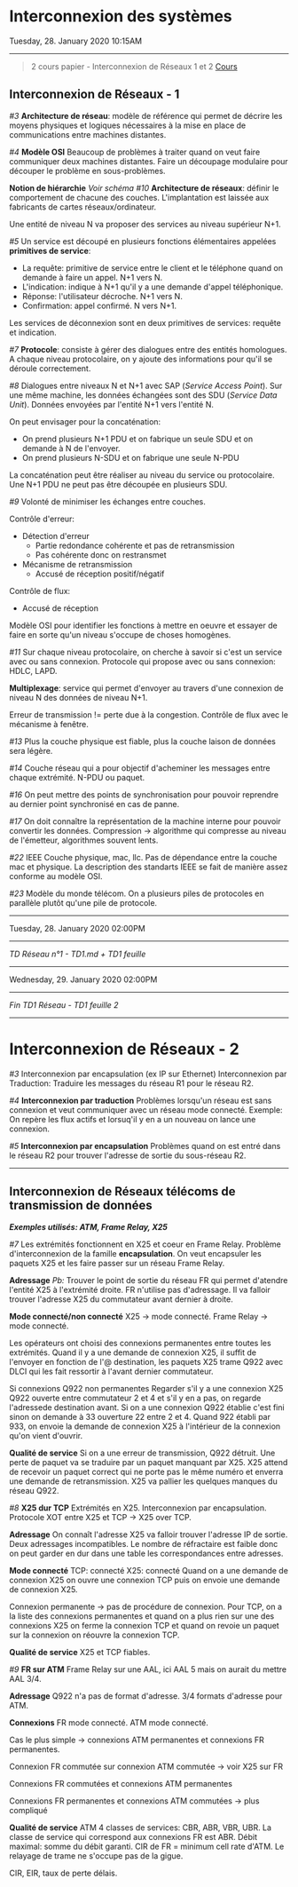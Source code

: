 # Interconnexion des systèmes

Tuesday, 28. January 2020 10:15AM

---

> 2 cours papier - Interconnexion de Réseaux 1 et 2
> [Cours](http://irt.enseeiht.fr/beylot/enseignement/index.html) 

## Interconnexion de Réseaux - 1

*#3*
**Architecture de réseau**: modèle de référence qui permet de décrire les moyens physiques et logiques nécessaires à la mise en place de communications entre machines distantes.

*#4*
**Modèle OSI**
Beaucoup de problèmes à traiter quand on veut faire communiquer deux machines distantes.
Faire un découpage modulaire pour découper le problème en sous-problèmes.

**Notion de hiérarchie**
*Voir schéma #10*
**Architecture de réseaux**: définir le comportement de chacune des couches.
L'implantation est laissée aux fabricants de cartes réseaux/ordinateur.

Une entité de niveau N va proposer des services au niveau supérieur N+1.

*#5*
Un service est découpé en plusieurs fonctions élémentaires appelées **primitives de service**:

- La requête: primitive de service entre le client et le téléphone quand on demande à faire un appel. N+1 vers N.
- L'indication: indique à N+1 qu'il y a une demande d'appel téléphonique.
- Réponse: l'utilisateur décroche. N+1 vers N.
- Confirmation: appel confirmé. N vers N+1.

Les services de déconnexion sont en deux primitives de services: requête et indication.

*#7*
**Protocole**: consiste à gérer des dialogues entre des entités homologues.
A chaque niveau protocolaire, on y ajoute des informations pour qu'il se déroule correctement.

*#8*
Dialogues entre niveaux N et N+1 avec SAP (*Service Access Point*).
Sur une même machine, les données échangées sont des SDU (*Service Data Unit*). Données envoyées par l'entité N+1 vers l'entité N.

On peut envisager pour la concaténation:

- On prend plusieurs N+1 PDU et on fabrique un seule SDU et on demande à N de l'envoyer.
- On prend plusieurs N-SDU et on fabrique une seule N-PDU

La concaténation peut être réaliser au niveau du service ou protocolaire.
Une N+1 PDU ne peut pas être découpée en plusieurs SDU.

*#9*
Volonté de minimiser les échanges entre couches.

Contrôle d'erreur:

- Détection d'erreur
	- Partie redondance cohérente et pas de retransmission
	- Pas cohérente donc on restransmet
- Mécanisme de retransmission
	- Accusé de réception positif/négatif

Contrôle de flux:

- Accusé de réception

Modèle OSI pour identifier les fonctions à mettre en oeuvre et essayer de faire en sorte qu'un niveau s'occupe de choses homogènes.

*#11*
Sur chaque niveau protocolaire, on cherche à savoir si c'est un service avec ou sans connexion.
Protocole qui propose avec ou sans connexion: HDLC, LAPD.

**Multiplexage**: service qui permet d'envoyer au travers d'une connexion de niveau N des données de niveau N+1.

Erreur de transmission != perte due à la congestion.
Contrôle de flux avec le mécanisme à fenêtre.

*#13*
Plus la couche physique est fiable, plus la couche laison de données sera légère.

*#14*
Couche réseau qui a pour objectif d'acheminer les messages entre chaque extrémité. N-PDU ou paquet.

*#16*
On peut mettre des points de synchronisation pour pouvoir reprendre au dernier point synchronisé en cas de panne.

*#17*
On doit connaître la représentation de la machine interne pour pouvoir convertir les données.
Compression -> algorithme qui compresse au niveau de l'émetteur, algorithmes souvent lents.

*#22*
IEEE Couche physique, mac, llc.
Pas de dépendance entre la couche mac et physique.
La description des standarts IEEE se fait de manière assez conforme au modèle OSI. 

*#23*
Modèle du monde télécom. On a plusieurs piles de protocoles en parallèle plutôt qu'une pile de protocole.

---

Tuesday, 28. January 2020 02:00PM 

---

*TD Réseau n°1 - TD1.md + TD1 feuille*

---

Wednesday, 29. January 2020 02:00PM 

---

*Fin TD1 Réseau - TD1 feuille 2*

---

# Interconnexion de Réseaux - 2

*#3*
Interconnexion par encapsulation (ex IP sur Ethernet)
Interconnexion par Traduction: Traduire les messages du réseau R1 pour le réseau R2.

*#4*
**Interconnexion par traduction**
Problèmes lorsqu'un réseau est sans connexion et veut communiquer avec un réseau mode connecté.
Exemple: On repère les flux actifs et lorsuq'il y en a un nouveau on lance une connexion.

*#5*
**Interconnexion par encapsulation**
Problèmes quand on est entré dans le réseau R2 pour trouver l'adresse de sortie du sous-réseau R2.

---

## Interconnexion de Réseaux télécoms de transmission de données

***Exemples utilisés: ATM, Frame Relay, X25***

*#7*
Les extrémités fonctionnent en X25 et coeur en Frame Relay.
Problème d'interconnexion de la famille **encapsulation**. On veut encapsuler les paquets X25 et les faire passer sur un réseau Frame Relay.

**Adressage**
*Pb:* Trouver le point de sortie du réseau FR qui permet d'atendre l'entité X25 à l'extrémité droite.
FR n'utilise pas d'adressage. Il va falloir trouver l'adresse X25 du commutateur avant dernier à droite.

**Mode connecté/non connecté**
X25 -> mode connecté.
Frame Relay -> mode connecté.

Les opérateurs ont choisi des connexions permanentes entre toutes les extrémités. Quand il y a une demande de connexion X25, il suffit de l'envoyer en fonction de l'@ destination, les paquets X25 trame Q922 avec DLCI qui les fait ressortir à l'avant dernier commutateur.

Si connexions Q922 non permanentes
Regarder s'il y a une connexion X25 Q922 ouverte entre commutateur 2 et 4 et s'il y en a pas, on regarde l'adressede destination avant. Si on a une connexion Q922 établie c'est fini sinon on demande à 33 ouverture 22 entre 2 et 4.
Quand 922 établi par 933, on envoie la demande de connexion X25 à l'intérieur de la connexion qu'on vient d'ouvrir. 

**Qualité de service**
Si on a une erreur de transmission, Q922 détruit. Une perte de paquet va se traduire par un paquet manquant par X25.
X25 attend de recevoir un paquet correct qui ne porte pas le même numéro et enverra une demande de retransmission.
X25 va pallier les quelques manques du réseau Q922.

*#8*
**X25 dur TCP**
Extrémités en X25. Interconnexion par encapsulation.
Protocole XOT entre X25
 et TCP -> X25 over TCP.

**Adressage**
On connaît l'adresse X25 va falloir trouver l'adresse IP de sortie. Deux adressages incompatibles.
Le nombre de réfractaire est faible donc on peut garder en dur dans une table les correspondances entre adresses.

**Mode connecté**
TCP: connecté
X25: connecté
Quand on a une demande de connexion X25 on ouvre une connexion TCP puis on envoie une demande de connexion X25.

Connexion permanente -> pas de procédure de connexion.
Pour TCP, on a la liste des connexions permanentes et quand on a plus rien sur une des connexions X25 on ferme la connexion TCP et quand on revoie un paquet sur la connexion on réouvre la connexion TCP.

**Qualité de service**
X25 et TCP fiables.

*#9*
**FR sur ATM**
Frame Relay sur une AAL, ici AAL 5 mais on aurait du mettre AAL 3/4.

**Adressage**
Q922 n'a pas de format d'adresse.
3/4 formats d'adresse pour ATM.

**Connexions**
FR mode connecté.
ATM mode connecté.

Cas le plus simple -> connexions ATM permanentes et connexions FR permanentes.

Connexion FR commutée sur connexion ATM commutée -> voir X25 sur FR

Connexions FR commutées et connexions ATM permanentes

Connexions FR permanentes et connexions ATM commutées -> plus compliqué

**Qualité de service**
ATM 4 classes de services: CBR, ABR, VBR, UBR.
La classe de service qui correspond aux connexions FR est ABR.
Débit maximal: somme du débit garanti.
CIR de FR = minimum cell rate d'ATM.
Le relayage de trame ne s'occupe pas de la gigue.

CIR, EIR, taux de perte délais.

